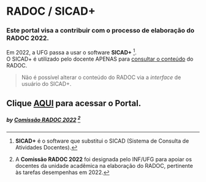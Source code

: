 # RADOC / SICAD+

<H3> Este portal visa a contribuir com o processo de elaboração do RADOC 2022.</H3>


Em 2022, a UFG passa a usar o software **SICAD+** [^1].</H4><br>
O SICAD+ é utilizado pelo docente APENAS para <ins>consultar o conteúdo</ins> do RADOC.
> Não é possível alterar o conteúdo do RADOC via a _interface_ de usuário do SICAD+.

## Clique [AQUI](./doc/painel.md#painel-visão-geral/) para acessar o Portal.


[^1]: **SICAD+** é o software que substitui o SICAD (Sistema de Consulta de Atividades Docentes).
[^2]: A **Comissão RADOC 2022** foi designada pelo INF/UFG para apoiar os docentes da unidade acadêmica na elaboração do RADOC, pertinente às tarefas desempenhas em 2022.

##### by [Comissão RADOC 2022](./doc/x-index.md#comissão-radoc-2022) [^2]
